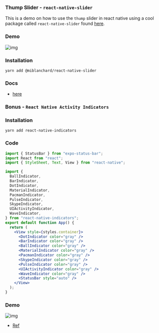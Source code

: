 ### Thump Slider - `react-native-slider`

This is a demo on how to use the `thump` slider in react native using a cool package called `react-native-slider` found [here](https://github.com/miblanchard/react-native-slider).

### Demo

![img](https://github.com/CrispenGari/native-startup/blob/main/practice/rn-thump-slider/Screenshot_20210808-114655_Expo%20Go.jpg)

### Installation

```
yarn add @miblanchard/react-native-slider
```

### Docs

- [here](https://github.com/miblanchard/react-native-slider)

### Bonus - `React Native Activity Indicators`

### Installation

```
yarn add react-native-indicators
```

### Code

```jsx
import { StatusBar } from "expo-status-bar";
import React from "react";
import { StyleSheet, Text, View } from "react-native";

import {
  BallIndicator,
  BarIndicator,
  DotIndicator,
  MaterialIndicator,
  PacmanIndicator,
  PulseIndicator,
  SkypeIndicator,
  UIActivityIndicator,
  WaveIndicator,
} from "react-native-indicators";
export default function App() {
  return (
    <View style={styles.container}>
      <DotIndicator color="gray" />
      <BarIndicator color="gray" />
      <BallIndicator color="gray" />
      <MaterialIndicator color="gray" />
      <PacmanIndicator color="gray" />
      <SkypeIndicator color="gray" />
      <PulseIndicator color="gray" />
      <UIActivityIndicator color="gray" />
      <WaveIndicator color="gray" />
      <StatusBar style="auto" />
    </View>
  );
}
```

### Demo

![img](https://github.com/CrispenGari/native-startup/blob/main/practice/rn-thump-slider/Screenshot_20210808-112633_Expo%20Go.jpg)

- [Ref](https://github.com/n4kz/react-native-indicators)
